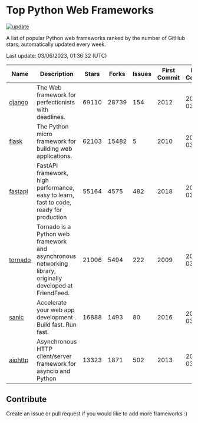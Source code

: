 # Top Python Web Frameworks

[![update](https://github.com/sunnysid3up/python-web-frameworks/actions/workflows/update.yml/badge.svg)](https://github.com/sunnysid3up/python-web-frameworks/actions/workflows/update.yml)

A list of popular Python web frameworks ranked by the number of GitHub stars, automatically updated every week.

Last update: 03/06/2023, 01:36:32 (UTC)

| Name          | Description          | Stars                     | Forks          | Issues               | First Commit        | Last Commit         |
|---------------|----------------------|---------------------------|----------------|----------------------|---------------------|---------------------|
| [django](https://github.com/django/django) | The Web framework for perfectionists with deadlines. | 69110 | 28739 | 154 | 2012 | 2023-03-06 |
| [flask](https://github.com/pallets/flask) | The Python micro framework for building web applications. | 62103 | 15482 | 5 | 2010 | 2023-03-06 |
| [fastapi](https://github.com/tiangolo/fastapi) | FastAPI framework, high performance, easy to learn, fast to code, ready for production | 55164 | 4575 | 482 | 2018 | 2023-03-06 |
| [tornado](https://github.com/tornadoweb/tornado) | Tornado is a Python web framework and asynchronous networking library, originally developed at FriendFeed. | 21006 | 5494 | 222 | 2009 | 2023-03-05 |
| [sanic](https://github.com/sanic-org/sanic) |  Accelerate your web app development . Build fast. Run fast. | 16888 | 1493 | 80 | 2016 | 2023-03-06 |
| [aiohttp](https://github.com/aio-libs/aiohttp) | Asynchronous HTTP client/server framework for asyncio and Python | 13323 | 1871 | 502 | 2013 | 2023-03-05 |

## Contribute 

Create an issue or pull request if you would like to add more frameworks :)